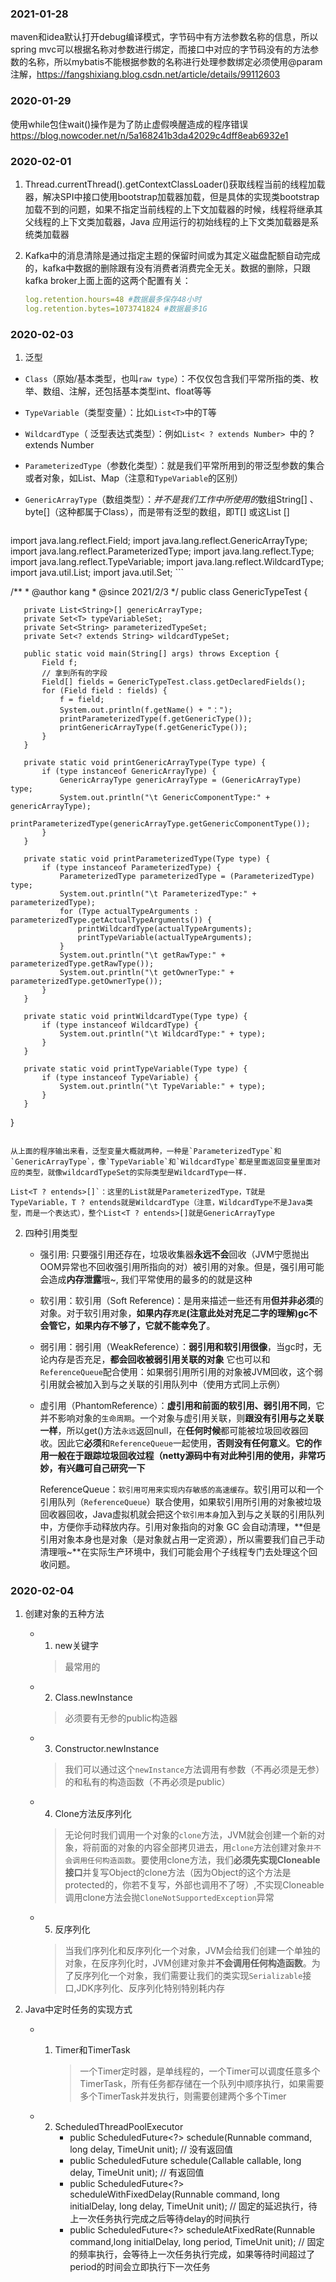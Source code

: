 ### 2021-01-28

maven和idea默认打开debug编译模式，字节码中有方法参数名称的信息，所以spring mvc可以根据名称对参数进行绑定，而接口中对应的字节码没有的方法参数的名称，所以mybatis不能根据参数的名称进行处理参数绑定必须使用@param注解，https://fangshixiang.blog.csdn.net/article/details/99112603

### 2020-01-29

使用while包住wait()操作是为了防止虚假唤醒造成的程序错误 https://blog.nowcoder.net/n/5a168241b3da42029c4dff8eab6932e1

### 2020-02-01

1. Thread.currentThread().getContextClassLoader()获取线程当前的线程加载器，解决SPI中接口使用bootstrap加载器加载，但是具体的实现类bootstrap加载不到的问题，如果不指定当前线程的上下文加载器的时候，线程将继承其父线程的上下文类加载器，Java 应用运行的初始线程的上下文类加载器是系统类加载器

2. Kafka中的消息清除是通过指定主题的保留时间或为其定义磁盘配额自动完成的，kafka中数据的删除跟有没有消费者消费完全无关。数据的删除，只跟kafka broker上面上面的这两个配置有关：

   ```yaml
   log.retention.hours=48 #数据最多保存48小时
   log.retention.bytes=1073741824 #数据最多1G
   ```

### 2020-02-03

1. 泛型

  - `Class`（原始/基本类型，也叫`raw type`）：不仅仅包含我们平常所指的类、枚举、数组、注解，还包括基本类型int、float等等

  - `TypeVariable`（类型变量）：比如`List<T>`中的T等

  - `WildcardType`（ 泛型表达式类型）：例如`List< ? extends Number> `中的 ? extends Number

  - `ParameterizedType`（参数化类型）：就是我们平常所用到的带泛型参数的集合或者对象，如List、Map（注意和`TypeVariable`的区别）

  - `GenericArrayType`（数组类型）：*并不是我们工作中所使用的*数组String[] 、byte[]（这种都属于Class），而是带有泛型的数组，即T[] 或这List<String> []

  	```java
   import java.lang.reflect.Field;
   import java.lang.reflect.GenericArrayType;
   import java.lang.reflect.ParameterizedType;
   import java.lang.reflect.Type;
   import java.lang.reflect.TypeVariable;
   import java.lang.reflect.WildcardType;
   import java.util.List;
   import java.util.Set;
  	```

   /**
    * @author kang
    * @since 2021/2/3
      */
   public class GenericTypeTest<T> {

       private List<String>[] genericArrayType;
       private Set<T> typeVariableSet;
       private Set<String> parameterizedTypeSet;
       private Set<? extends String> wildcardTypeSet;
    
       public static void main(String[] args) throws Exception {
           Field f;
           // 拿到所有的字段
           Field[] fields = GenericTypeTest.class.getDeclaredFields();
           for (Field field : fields) {
               f = field;
               System.out.println(f.getName() + "：");
               printParameterizedType(f.getGenericType());
               printGenericArrayType(f.getGenericType());
           }
       }
    
       private static void printGenericArrayType(Type type) {
           if (type instanceof GenericArrayType) {
               GenericArrayType genericArrayType = (GenericArrayType) type;
               System.out.println("\t GenericComponentType:" + genericArrayType);
               printParameterizedType(genericArrayType.getGenericComponentType());
           }
       }
    
       private static void printParameterizedType(Type type) {
           if (type instanceof ParameterizedType) {
               ParameterizedType parameterizedType = (ParameterizedType) type;
               System.out.println("\t ParameterizedType:" + parameterizedType);
               for (Type actualTypeArguments : parameterizedType.getActualTypeArguments()) {
                   printWildcardType(actualTypeArguments);
                   printTypeVariable(actualTypeArguments);
               }
               System.out.println("\t getRawType:" + parameterizedType.getRawType());
               System.out.println("\t getOwnerType:" + parameterizedType.getOwnerType());
           }
       }
    
       private static void printWildcardType(Type type) {
           if (type instanceof WildcardType) {
               System.out.println("\t WildcardType:" + type);
           }
       }
    
       private static void printTypeVariable(Type type) {
           if (type instanceof TypeVariable) {
               System.out.println("\t TypeVariable:" + type);
           }
       }

   }
   ```
   
   从上面的程序输出来看，泛型变量大概就两种，一种是`ParameterizedType`和`GenericArrayType`，像`TypeVariable`和`WildcardType`都是里面返回变量里面对应的类型，就像wildcardTypeSet的实际类型是WildcardType一样.
   
   List<T ? entends>[]`：这里的List就是ParameterizedType，T就是TypeVariable，T ? entends就是WildcardType（注意，WildcardType不是Java类型，而是一个表达式），整个List<T ? entends>[]就是GenericArrayType
   ```

2. 四种引用类型
	
	- 强引用: 只要强引用还存在，垃圾收集器**永远不会**回收（JVM宁愿抛出OOM异常也不回收强引用所指向的对）被引用的对象。但是，强引用可能会造成**内存泄露**哦~, 我们平常使用的最多的的就是这种
	
	- 软引用：软引用（Soft Reference)：是用来描述一些还有用**但并非必须**的对象。对于软引用对象，**如果内存`充足`(注意此处对充足二字的理解)gc不会管它，如果内存不够了，它就不能幸免了**。
	
	- 弱引用：弱引用（WeakReference）：**弱引用和软引用很像**，当gc时，无论内存是否充足，**都会回收被弱引用关联的对象** 它也可以和`ReferenceQueue`配合使用：如果弱引用所引用的对象被JVM回收，这个弱引用就会被加入到与之关联的引用队列中（使用方式同上示例）
	
	- 虚引用（PhantomReference）：**虚引用和前面的软引用、弱引用不同**，它并不影响对象的`生命周期`。一个对象与虚引用关联，则**跟没有引用与之关联一样**，所以get()方法`永远`返回null，在**任何时候**都可能被垃圾回收器回收。因此它**必须**和`ReferenceQueue`一起使用，**否则没有任何意义**。**它的作用一般在于跟踪垃圾回收过程（netty源码中有对此种引用的使用，非常巧妙，有兴趣可自己研究一下**
	
	  ReferenceQueue：`软引用可用来实现内存敏感的高速缓存`。软引用可以和一个引用队列（`ReferenceQueue`）联合使用，如果软引用所引用的对象被垃圾回收器回收，Java虚拟机就会把这个`软引用本身`加入到与之关联的引用队列中，方便你手动释放内存。引用对象指向的对象 GC 会自动清理，**但是引用对象本身也是对象（是对象就占用一定资源），所以需要我们自己手动清理哦~**在实际生产环境中，我们可能会用个子线程专门去处理这个回收问题。

### 2020-02-04

1. 创建对象的五种方法

   - 1. new关键字

     > 最常用的

   - 2. Class.newInstance

     > 必须要有无参的public构造器

   - 3. Constructor.newInstance

     > 我们可以通过这个`newInstance`方法调用有参数（不再必须是无参）的和私有的构造函数（不再必须是public）

   - 4. Clone方法反序列化

     > 无论何时我们调用一个对象的`clone`方法，JVM就会创建一个新的对象，将前面的对象的内容全部拷贝进去，用`clone`方法创建对象`并不会调用任何构造函数`。要使用clone方法，我们**必须先实现Cloneable接口**并复写Object的clone方法（因为Object的这个方法是protected的，你若不复写，外部也调用不了呀）,不实现Cloneable调用clone方法会抛`CloneNotSupportedException`异常

   - 5. 反序列化
   
     > 当我们序列化和反序列化一个对象，JVM会给我们创建一个单独的对象，在反序列化时，JVM创建对象并**不会调用任何构造函数**。为了反序列化一个对象，我们需要让我们的类实现`Serializable`接口,JDK序列化、反序列化特别特别耗内存

2. Java中定时任务的实现方式

   - 1. Timer和TimerTask

        > 一个Timer定时器，是单线程的，一个Timer可以调度任意多个TimerTask，所有任务都存储在一个队列中顺序执行，如果需要多个TimerTask并发执行，则需要创建两个多个Timer

   - 2. ScheduledThreadPoolExecutor
        - public ScheduledFuture<?> schedule(Runnable command, long delay, TimeUnit unit); // 没有返回值
        - public <V> ScheduledFuture<V> schedule(Callable<V> callable, long delay, TimeUnit unit); // 有返回值
        - public ScheduledFuture<?> scheduleWithFixedDelay(Runnable command, long initialDelay, long delay, TimeUnit unit); // 固定的延迟执行，待上一次任务执行完成之后等待delay的时间执行
        - public ScheduledFuture<?> scheduleAtFixedRate(Runnable command,long initialDelay, long period, TimeUnit unit); // 固定的频率执行，会等待上一次任务执行完成，如果等待时间超过了period的时间会立即执行下一次任务